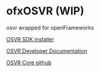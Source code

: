 # ofxOSVR (WIP)
osvr wrapped for openFrameworks

[OSVR SDK installer](http://access.osvr.com/binary/osvr-sdk-installer)

[OSVR Developer Documentation](https://github.com/OSVR/OSVR-Docs/blob/master/README.md)

[OSVR Core github](https://github.com/OSVR/OSVR-Core)
